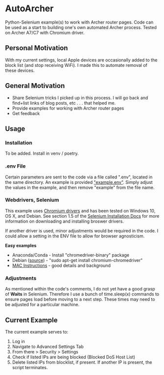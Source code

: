 # AutoArcher
Python-Selenium example(s) to work with Archer router pages. Code can be used as a start to building one's own automated Archer process. Tested on Archer A7/C7 with Chromium driver.


## Personal Motivation
With my current settings, local Apple devices are occasionally added to the block list (and stop receiving WiFi). I made this to automate removal of these devices.


## General Motivation
* Share Selenium tricks I picked up in this process. I will go back and find+list links of blog posts, etc . . . that helped me.
* Provide examples for working with Archer router pages
* Get feedback


## Usage

### Installation
To be added. Install in venv / poetry.

### .env File
Certain parameters are sent to the code via a file called ".env", located in the same directory. An example is provided ["example.env"](https://github.com/NBPub/AutoArcher/blob/main/example.env). Simply adjust the values in the example, and then remove "example" from the file name.

### Webdrivers, Selenium
This example uses [Chromium drivers](https://sites.google.com/chromium.org/driver/) and has been tested on Windows 10, OS X, and Debian. See section 1.5 of the [Selenium Installation Docs](https://selenium-python.readthedocs.io/installation.html) for more information on downloading and installing broswer drivers. 

If another driver is used, minor adjustments would be required in the code. I could allow a setting in the ENV file to allow for browser agnosticism.

**Easy examples**
* Anaconda/Conda - Install "chromedriver-binary" package
* Debian ([source](https://ivanderevianko.com/2020/01/selenium-chromedriver-for-raspberrypi)) - "sudo apt-get install chromium-chromedriver" 
* [MAC Instructions](https://www.swtestacademy.com/install-chrome-driver-on-mac/) - good details and background

### Adjustments
As mentioned within the code's comments, I do not yet have a good grasp of **Waits** in Selenium. Therefore I use a bunch of time.sleep(x) commands to ensure pages load before moving to a next step. These times may need to be adjusted for a particular machine.


## Current Example
The current example serves to:
1. Log in
2. Navigate to Advanced Settings Tab
3. From there > Security > Settings
4. Check if listed IPs are being blocked (Blocked DoS Host List)
5. Delete listed IPs from blocklist, if present. If another IP is present, the script terminates.
